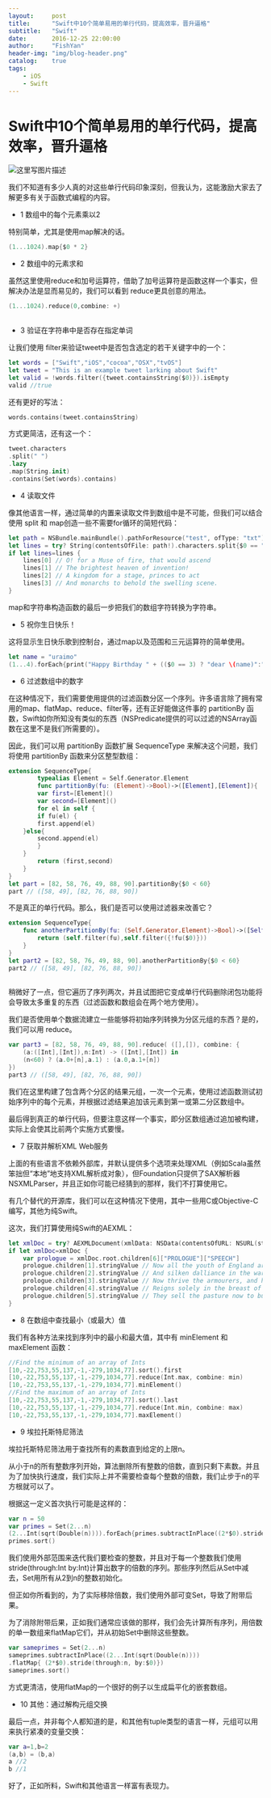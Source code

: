 ```yaml
---
layout:     post
title:      "Swift中10个简单易用的单行代码，提高效率，晋升逼格"
subtitle:   "Swift"
date:       2016-12-25 22:00:00
author:     "FishYan"
header-img: "img/blog-header.png" 
catalog:    true
tags:
    - iOS
    - Swift
---
```


# Swift中10个简单易用的单行代码，提高效率，晋升逼格

![这里写图片描述](http://img.blog.csdn.net/20160630210549019)

我们不知道有多少人真的对这些单行代码印象深刻，但我认为，这能激励大家去了解更多有关于函数式编程的内容。

- 1 数组中的每个元素乘以2

特别简单，尤其是使用map解决的话。

```swift
(1...1024).map{$0 * 2}
``` 

- 2 数组中的元素求和

虽然这里使用reduce和加号运算符，借助了加号运算符是函数这样一个事实，但解决办法是显而易见的，我们可以看到 reduce更具创意的用法。

```swift
(1...1024).reduce(0,combine: +)
 
```
- 3 验证在字符串中是否存在指定单词

让我们使用 filter来验证tweet中是否包含选定的若干关键字中的一个：

```swift
let words = ["Swift","iOS","cocoa","OSX","tvOS"]
let tweet = "This is an example tweet larking about Swift"
let valid = !words.filter({tweet.containsString($0)}).isEmpty
valid //true
```
还有更好的写法：
```swift
words.contains(tweet.containsString)
``` 

方式更简洁，还有这一个：

```swift
tweet.characters
.split(" ")
.lazy
.map(String.init)
.contains(Set(words).contains)
```
- 4 读取文件

像其他语言一样，通过简单的内置来读取文件到数组中是不可能，但我们可以结合使用 split 和 map创造一些不需要for循环的简短代码：


```swift
let path = NSBundle.mainBundle().pathForResource("test", ofType: "txt")
let lines = try? String(contentsOfFile: path!).characters.split{$0 == "\n"}.map(String.init)
if let lines=lines {
    lines[0] // O! for a Muse of fire, that would ascend
    lines[1] // The brightest heaven of invention!
    lines[2] // A kingdom for a stage, princes to act
    lines[3] // And monarchs to behold the swelling scene.
}
```

map和字符串构造函数的最后一步把我们的数组字符转换为字符串。

- 5 祝你生日快乐！

这将显示生日快乐歌到控制台，通过map以及范围和三元运算符的简单使用。

```swift
let name = "uraimo"
(1...4).forEach{print("Happy Birthday " + (($0 == 3) ? "dear \(name)":"to You"))}
```
- 6 过滤数组中的数字

在这种情况下，我们需要使用提供的过滤函数分区一个序列。许多语言除了拥有常用的map、flatMap、reduce、filter等，还有正好能做这件事的 partitionBy 函数，Swift如你所知没有类似的东西（NSPredicate提供的可以过滤的NSArray函数在这里不是我们所需要的）。

因此，我们可以用 partitionBy 函数扩展 SequenceType 来解决这个问题，我们将使用 partitionBy 函数来分区整型数组：

```swift
extension SequenceType{
        typealias Element = Self.Generator.Element
        func partitionBy(fu: (Element)->Bool)->([Element],[Element]){
        var first=[Element]()
        var second=[Element]()
        for el in self {
        if fu(el) {
        first.append(el)
    }else{
        second.append(el)
        }
    }
        return (first,second)
    }
}
let part = [82, 58, 76, 49, 88, 90].partitionBy{$0 < 60}
part // ([58, 49], [82, 76, 88, 90])
```

不是真正的单行代码。那么，我们是否可以使用过滤器来改善它？

```swift
extension SequenceType{
    func anotherPartitionBy(fu: (Self.Generator.Element)->Bool)->([Self.Generator.Element],[Self.Generator.Element]){
        return (self.filter(fu),self.filter({!fu($0)}))
    }
}
let part2 = [82, 58, 76, 49, 88, 90].anotherPartitionBy{$0 < 60}
part2 // ([58, 49], [82, 76, 88, 90])
 
```
稍微好了一点，但它遍历了序列两次，并且试图把它变成单行代码删除闭包功能将会导致太多重复的东西（过滤函数和数组会在两个地方使用）。

我们是否使用单个数据流建立一些能够将初始序列转换为分区元组的东西？是的，我们可以用 reduce。

```swift
var part3 = [82, 58, 76, 49, 88, 90].reduce( ([],[]), combine: {
    (a:([Int],[Int]),n:Int) -> ([Int],[Int]) in
    (n<60) ? (a.0+[n],a.1) : (a.0,a.1+[n])
})
part3 // ([58, 49], [82, 76, 88, 90])
```
我们在这里构建了包含两个分区的结果元组，一次一个元素，使用过滤函数测试初始序列中的每个元素，并根据过滤结果追加该元素到第一或第二分区数组中。

最后得到真正的单行代码，但要注意这样一个事实，即分区数组通过追加被构建，实际上会使其比前两个实施方式要慢。

- 7 获取并解析XML Web服务

上面的有些语言不依赖外部库，并默认提供多个选项来处理XML（例如Scala虽然笨拙但“本地”地支持XML解析成对象），但Foundation只提供了SAX解析器NSXMLParser，并且正如你可能已经猜到的那样，我们不打算使用它。

有几个替代的开源库，我们可以在这种情况下使用，其中一些用C或Objective-C编写，其他为纯Swift。

这次，我们打算使用纯Swift的AEXML：

```swift
let xmlDoc = try? AEXMLDocument(xmlData: NSData(contentsOfURL: NSURL(string:"https://www.ibiblio.org/xml/examples/shakespeare/hen_v.xml")!)!)
if let xmlDoc=xmlDoc {
    var prologue = xmlDoc.root.children[6]["PROLOGUE"]["SPEECH"]
    prologue.children[1].stringValue // Now all the youth of England are on fire,
    prologue.children[2].stringValue // And silken dalliance in the wardrobe lies:
    prologue.children[3].stringValue // Now thrive the armourers, and honour's thought
    prologue.children[4].stringValue // Reigns solely in the breast of every man:
    prologue.children[5].stringValue // They sell the pasture now to buy the horse,
}
```

- 8 在数组中查找最小（或最大）值

我们有各种方法来找到序列中的最小和最大值，其中有 minElement 和maxElement 函数：

```swift
//Find the minimum of an array of Ints
[10,-22,753,55,137,-1,-279,1034,77].sort().first
[10,-22,753,55,137,-1,-279,1034,77].reduce(Int.max, combine: min)
[10,-22,753,55,137,-1,-279,1034,77].minElement()
//Find the maximum of an array of Ints
[10,-22,753,55,137,-1,-279,1034,77].sort().last
[10,-22,753,55,137,-1,-279,1034,77].reduce(Int.min, combine: max)
[10,-22,753,55,137,-1,-279,1034,77].maxElement()
```

- 9 埃拉托斯特尼筛法

埃拉托斯特尼筛法用于查找所有的素数直到给定的上限n。

从小于n的所有整数序列开始，算法删除所有整数的倍数，直到只剩下素数。并且为了加快执行速度，我们实际上并不需要检查每个整数的倍数，我们止步于n的平方根就可以了。

根据这一定义首次执行可能是这样的：

```swift
var n = 50
var primes = Set(2...n)
(2...Int(sqrt(Double(n)))).forEach{primes.subtractInPlace((2*$0).stride(through:n, by:$0))}
primes.sort()
```

我们使用外部范围来迭代我们要检查的整数，并且对于每一个整数我们使用 stride(through:Int by:Int)计算出数字的倍数的序列。那些序列然后从Set中减去，Set用所有从2到n的整数初始化。

但正如你所看到的，为了实际移除倍数，我们使用外部可变Set，导致了附带后果。

为了消除附带后果，正如我们通常应该做的那样，我们会先计算所有序列，用倍数的单一数组来flatMap它们，并从初始Set中删除这些整数。

```swift
var sameprimes = Set(2...n)
sameprimes.subtractInPlace((2...Int(sqrt(Double(n))))
.flatMap{ (2*$0).stride(through:n, by:$0)})
sameprimes.sort()
```

方式更清洁，使用flatMap的一个很好的例子以生成扁平化的嵌套数组。

- 10 其他：通过解构元组交换

最后一点，并非每个人都知道的是，和其他有tuple类型的语言一样，元组可以用来执行紧凑的变量交换：

```swift
var a=1,b=2
(a,b) = (b,a)
a //2
b //1
```
好了，正如所料，Swift和其他语言一样富有表现力。
